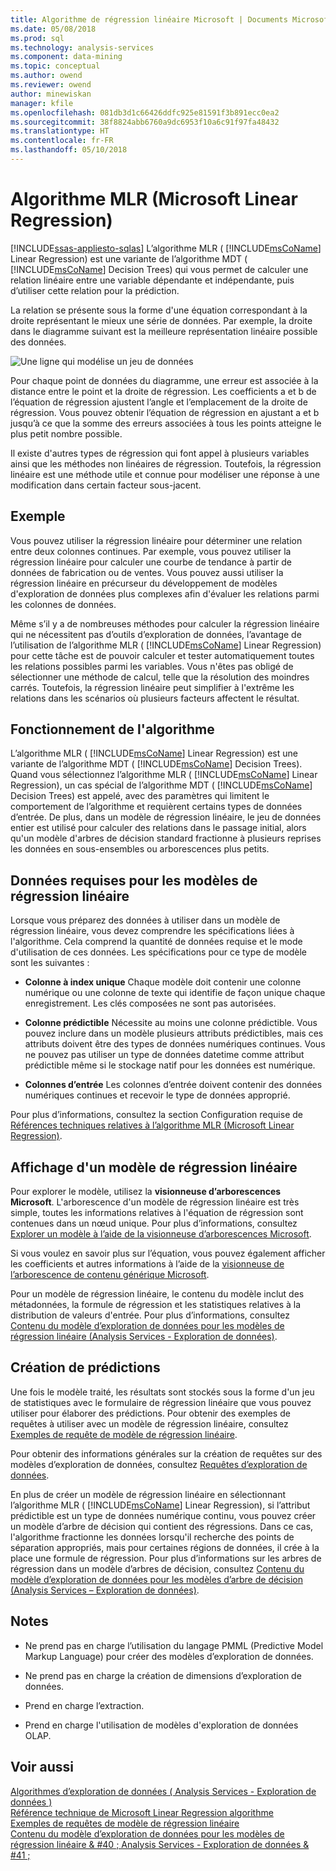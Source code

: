 ```yaml
---
title: Algorithme de régression linéaire Microsoft | Documents Microsoft
ms.date: 05/08/2018
ms.prod: sql
ms.technology: analysis-services
ms.component: data-mining
ms.topic: conceptual
ms.author: owend
ms.reviewer: owend
author: minewiskan
manager: kfile
ms.openlocfilehash: 081db3d1c66426ddfc925e81591f3b891ecc0ea2
ms.sourcegitcommit: 38f8824abb6760a9dc6953f10a6c91f97fa48432
ms.translationtype: HT
ms.contentlocale: fr-FR
ms.lasthandoff: 05/10/2018
---
```

# <a name="microsoft-linear-regression-algorithm"></a>Algorithme MLR (Microsoft Linear Regression)
[!INCLUDE[ssas-appliesto-sqlas](../../includes/ssas-appliesto-sqlas.md)]
  L’algorithme MLR ( [!INCLUDE[msCoName](../../includes/msconame-md.md)] Linear Regression) est une variante de l’algorithme MDT ( [!INCLUDE[msCoName](../../includes/msconame-md.md)] Decision Trees) qui vous permet de calculer une relation linéaire entre une variable dépendante et indépendante, puis d’utiliser cette relation pour la prédiction.  
  
 La relation se présente sous la forme d'une équation correspondant à la droite représentant le mieux une série de données. Par exemple, la droite dans le diagramme suivant est la meilleure représentation linéaire possible des données.  
  
 ![Une ligne qui modélise un jeu de données](../../analysis-services/data-mining/media/linear-regression.gif "une ligne qui modélise un jeu de données")  
  
 Pour chaque point de données du diagramme, une erreur est associée à la distance entre le point et la droite de régression. Les coefficients a et b de l’équation de régression ajustent l’angle et l’emplacement de la droite de régression. Vous pouvez obtenir l’équation de régression en ajustant a et b jusqu’à ce que la somme des erreurs associées à tous les points atteigne le plus petit nombre possible.  
  
 Il existe d'autres types de régression qui font appel à plusieurs variables ainsi que les méthodes non linéaires de régression. Toutefois, la régression linéaire est une méthode utile et connue pour modéliser une réponse à une modification dans certain facteur sous-jacent.  
  
## <a name="example"></a>Exemple  
 Vous pouvez utiliser la régression linéaire pour déterminer une relation entre deux colonnes continues. Par exemple, vous pouvez utiliser la régression linéaire pour calculer une courbe de tendance à partir de données de fabrication ou de ventes. Vous pouvez aussi utiliser la régression linéaire en précurseur du développement de modèles d'exploration de données plus complexes afin d'évaluer les relations parmi les colonnes de données.  
  
 Même s’il y a de nombreuses méthodes pour calculer la régression linéaire qui ne nécessitent pas d’outils d’exploration de données, l’avantage de l’utilisation de l’algorithme MLR ( [!INCLUDE[msCoName](../../includes/msconame-md.md)] Linear Regression) pour cette tâche est de pouvoir calculer et tester automatiquement toutes les relations possibles parmi les variables. Vous n'êtes pas obligé de sélectionner une méthode de calcul, telle que la résolution des moindres carrés. Toutefois, la régression linéaire peut simplifier à l'extrême les relations dans les scénarios où plusieurs facteurs affectent le résultat.  
  
## <a name="how-the-algorithm-works"></a>Fonctionnement de l'algorithme  
 L’algorithme MLR ( [!INCLUDE[msCoName](../../includes/msconame-md.md)] Linear Regression) est une variante de l’algorithme MDT ( [!INCLUDE[msCoName](../../includes/msconame-md.md)] Decision Trees). Quand vous sélectionnez l’algorithme MLR ( [!INCLUDE[msCoName](../../includes/msconame-md.md)] Linear Regression), un cas spécial de l’algorithme MDT ( [!INCLUDE[msCoName](../../includes/msconame-md.md)] Decision Trees) est appelé, avec des paramètres qui limitent le comportement de l’algorithme et requièrent certains types de données d’entrée. De plus, dans un modèle de régression linéaire, le jeu de données entier est utilisé pour calculer des relations dans le passage initial, alors qu'un modèle d'arbres de décision standard fractionne à plusieurs reprises les données en sous-ensembles ou arborescences plus petits.  
  
## <a name="data-required-for-linear-regression-models"></a>Données requises pour les modèles de régression linéaire  
 Lorsque vous préparez des données à utiliser dans un modèle de régression linéaire, vous devez comprendre les spécifications liées à l'algorithme. Cela comprend la quantité de données requise et le mode d'utilisation de ces données. Les spécifications pour ce type de modèle sont les suivantes :  
  
-   **Colonne à index unique** Chaque modèle doit contenir une colonne numérique ou une colonne de texte qui identifie de façon unique chaque enregistrement. Les clés composées ne sont pas autorisées.  
  
-   **Colonne prédictible** Nécessite au moins une colonne prédictible. Vous pouvez inclure dans un modèle plusieurs attributs prédictibles, mais ces attributs doivent être des types de données numériques continues. Vous ne pouvez pas utiliser un type de données datetime comme attribut prédictible même si le stockage natif pour les données est numérique.  
  
-   **Colonnes d’entrée** Les colonnes d’entrée doivent contenir des données numériques continues et recevoir le type de données approprié.  
  
 Pour plus d’informations, consultez la section Configuration requise de [Références techniques relatives à l’algorithme MLR (Microsoft Linear Regression)](../../analysis-services/data-mining/microsoft-linear-regression-algorithm-technical-reference.md).  
  
## <a name="viewing-a-linear-regression-model"></a>Affichage d'un modèle de régression linéaire  
 Pour explorer le modèle, utilisez la **visionneuse d’arborescences Microsoft**. L'arborescence d'un modèle de régression linéaire est très simple, toutes les informations relatives à l'équation de régression sont contenues dans un nœud unique. Pour plus d’informations, consultez [Explorer un modèle à l’aide de la visionneuse d’arborescences Microsoft](../../analysis-services/data-mining/browse-a-model-using-the-microsoft-tree-viewer.md).  
  
 Si vous voulez en savoir plus sur l’équation, vous pouvez également afficher les coefficients et autres informations à l’aide de la [visionneuse de l’arborescence de contenu générique Microsoft](../../analysis-services/data-mining/browse-a-model-using-the-microsoft-generic-content-tree-viewer.md).  
  
 Pour un modèle de régression linéaire, le contenu du modèle inclut des métadonnées, la formule de régression et les statistiques relatives à la distribution de valeurs d'entrée. Pour plus d’informations, consultez [Contenu du modèle d’exploration de données pour les modèles de régression linéaire &#40;Analysis Services - Exploration de données&#41;](../../analysis-services/data-mining/mining-model-content-for-linear-regression-models-analysis-services-data-mining.md).  
  
## <a name="creating-predictions"></a>Création de prédictions  
 Une fois le modèle traité, les résultats sont stockés sous la forme d'un jeu de statistiques avec le formulaire de régression linéaire que vous pouvez utiliser pour élaborer des prédictions. Pour obtenir des exemples de requêtes à utiliser avec un modèle de régression linéaire, consultez [Exemples de requête de modèle de régression linéaire](../../analysis-services/data-mining/linear-regression-model-query-examples.md).  
  
 Pour obtenir des informations générales sur la création de requêtes sur des modèles d’exploration de données, consultez [Requêtes d’exploration de données](../../analysis-services/data-mining/data-mining-queries.md).  
  
 En plus de créer un modèle de régression linéaire en sélectionnant l’algorithme MLR ( [!INCLUDE[msCoName](../../includes/msconame-md.md)] Linear Regression), si l’attribut prédictible est un type de données numérique continu, vous pouvez créer un modèle d’arbre de décision qui contient des régressions. Dans ce cas, l'algorithme fractionne les données lorsqu'il recherche des points de séparation appropriés, mais pour certaines régions de données, il crée à la place une formule de régression. Pour plus d’informations sur les arbres de régression dans un modèle d’arbres de décision, consultez [Contenu du modèle d’exploration de données pour les modèles d’arbre de décision &#40;Analysis Services – Exploration de données&#41;](../../analysis-services/data-mining/mining-model-content-for-decision-tree-models-analysis-services-data-mining.md).  
  
## <a name="remarks"></a>Notes  
  
-   Ne prend pas en charge l’utilisation du langage PMML (Predictive Model Markup Language) pour créer des modèles d’exploration de données.  
  
-   Ne prend pas en charge la création de dimensions d’exploration de données.  
  
-   Prend en charge l’extraction.  
  
-   Prend en charge l'utilisation de modèles d'exploration de données OLAP.  
  
## <a name="see-also"></a>Voir aussi  
 [Algorithmes d’exploration de données &#40; Analysis Services - Exploration de données &#41;](../../analysis-services/data-mining/data-mining-algorithms-analysis-services-data-mining.md)   
 [Référence technique de Microsoft Linear Regression algorithme](../../analysis-services/data-mining/microsoft-linear-regression-algorithm-technical-reference.md)   
 [Exemples de requêtes de modèle de régression linéaire](../../analysis-services/data-mining/linear-regression-model-query-examples.md)   
 [Contenu du modèle d’exploration de données pour les modèles de régression linéaire & #40 ; Analysis Services - Exploration de données & #41 ;](../../analysis-services/data-mining/mining-model-content-for-linear-regression-models-analysis-services-data-mining.md)  
  
  
